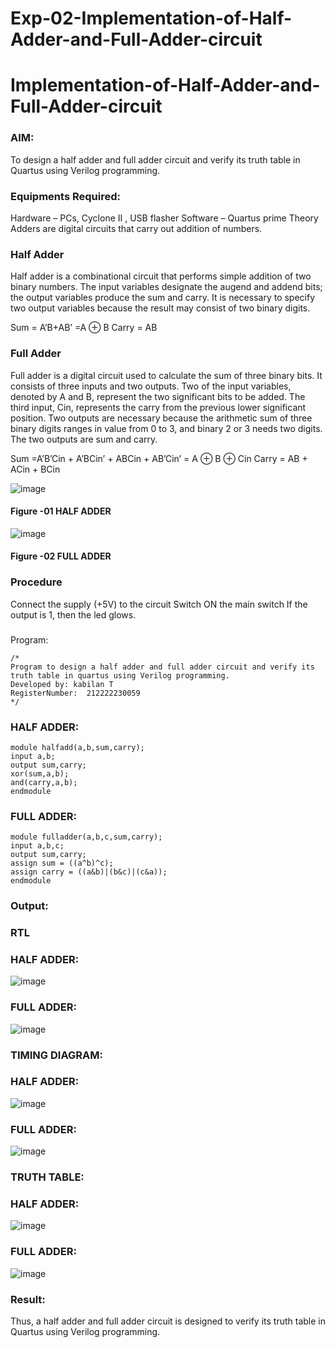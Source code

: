 # Exp-02-Implementation-of-Half-Adder-and-Full-Adder-circuit

# Implementation-of-Half-Adder-and-Full-Adder-circuit
### AIM:
To design a half adder and full adder circuit and verify its truth table in Quartus using Verilog programming.

### Equipments Required:
Hardware – PCs, Cyclone II , USB flasher
Software – Quartus prime
Theory
Adders are digital circuits that carry out addition of numbers.

### Half Adder
Half adder is a combinational circuit that performs simple addition of two binary numbers. The input variables designate the augend and addend bits; the output variables produce the sum and carry. It is necessary to specify two output variables because the result may consist of two binary digits.

Sum = A’B+AB’ =A ⊕ B Carry = AB

### Full Adder
Full adder is a digital circuit used to calculate the sum of three binary bits. It consists of three inputs and two outputs. Two of the input variables, denoted by A and B, represent the two significant bits to be added. The third input, Cin, represents the carry from the previous lower significant position. Two outputs are necessary because the arithmetic sum of three binary digits ranges in value from 0 to 3, and binary 2 or 3 needs two digits. The two outputs are sum and carry.

Sum =A’B’Cin + A’BCin’ + ABCin + AB’Cin’ = A ⊕ B ⊕ Cin Carry = AB + ACin + BCin

 ![image](https://user-images.githubusercontent.com/36288975/163552156-a13e5a56-c638-4110-97d9-8896907c8d25.png)

#### Figure -01 HALF ADDER 


![image](https://user-images.githubusercontent.com/36288975/163552057-b3547877-6d07-45b4-b7e0-bcfebfad9e1d.png)

#### Figure -02 FULL ADDER 

### Procedure

Connect the supply (+5V) to the circuit
Switch ON the main switch
If the output is 1, then the led glows.
### 
Program:
```
/*
Program to design a half adder and full adder circuit and verify its truth table in quartus using Verilog programming.
Developed by: kabilan T
RegisterNumber:  212222230059
*/
```
### HALF ADDER:
```
module halfadd(a,b,sum,carry);
input a,b;
output sum,carry;
xor(sum,a,b);
and(carry,a,b);
endmodule
```
### FULL ADDER:
```
module fulladder(a,b,c,sum,carry);
input a,b,c;
output sum,carry;
assign sum = ((a^b)^c);
assign carry = ((a&b)|(b&c)|(c&a));
endmodule
```


### Output:

### RTL
### HALF ADDER:

![image](https://user-images.githubusercontent.com/118707009/231659421-0b100f7b-953f-4ee1-bd14-05602663b8a8.png)

### FULL ADDER:

![image](https://user-images.githubusercontent.com/118707009/231659481-bbc9bcb5-51fc-4d5a-9dd0-d097ac8608ef.png)

### TIMING DIAGRAM:
### HALF ADDER:

![image](https://user-images.githubusercontent.com/118707009/231659551-e52db5ba-81cd-4b1a-8bf0-495d2fc06085.png)

### FULL ADDER:

![image](https://user-images.githubusercontent.com/118707009/231659604-8adf9684-7d3e-4793-918b-77ee2f284fad.png)

### TRUTH TABLE:

### HALF ADDER:

![image](https://user-images.githubusercontent.com/118707009/231659682-56604aa0-244c-460c-a4d5-2e824792f30b.png)

### FULL ADDER:

![image](https://user-images.githubusercontent.com/118707009/231659756-f151f0ef-3c0a-46cc-9718-3acfe8c7cc59.png)




### Result:
Thus, a half adder and full adder circuit is designed to verify its truth table in Quartus using Verilog programming.
